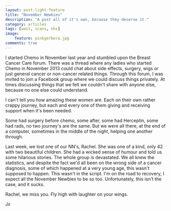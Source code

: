 ```yaml
---
layout: post-light-feature
title: "November Newbies"
description: "A post all of it's own, because they deserve it."
category: articles
tags: [wait, scans, nhs]
image:
    feature: pinkgerbera.jpg
comments: true
---
```


I started Chemo in November last year and stumbled upon the Breast Cancer Care forum.  There was a thread where any ladies who started Chemo in November 2013 could chat about side effects, surgery, wigs or just general cancer or non-cancer related things. Through this forum, I was invited to join a Facebook group where we could discuss things privately. At times discussing things that we felt we couldn't share with anyone else, because no one else could understand.

I can't tell you how amazing these women are.  Each on their own rather crappy journey, but each and every one of them giving and receiving support when it's been needed.

Some had surgery before chemo, some after, some had Herceptin, some had rads, no two journey's are the same. But we were all there, at the end of a computer, sometimes in the middle of the night, helping one another through.

Last week, we lost one of our NN's, Rachel.  She was one of a kind, only 42 with two beautiful children.  She had a wicked sense of humour and told us some hilarious stories.  The whole group is devastated.  We all knew the statistics, and despite the fact we'd all been on the wrong side of a cancer diagnosis, some of which happened at a very young age, this wasn't supposed to happen. This wasn't in the script. I'm on the road to recovery, I expect all the November Newbies to be so too.  Unfortunately, this isn't the case, and it sucks.

Rachel, we miss you.  Fly high with laughter on your wings.

Jx
